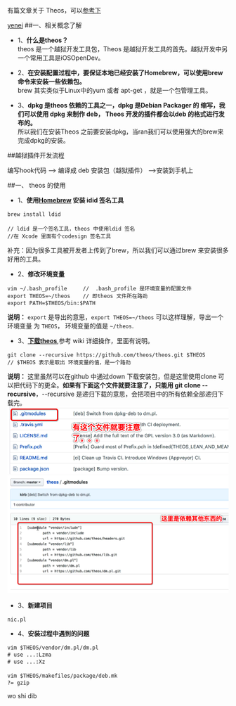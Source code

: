 有篇文章关于 Theos，可以[参考下](https://www.jianshu.com/p/307243ea40e4)

[yenei](#bottom)
##一、相关概念了解

- 1、**什么是theos？**<br>theos 是一个越狱开发工具包，Theos 是越狱开发工具的首先。越狱开发中另一个常用工具是iOSOpenDev。

- 2、**在安装配置过程中，要保证本地已经安装了Homebrew，可以使用brew 命令来安装一些依赖包。**<br> brew 其实类似于Linux中的yum 或者 apt-get ，就是一个包管理工具。


- 3、**dpkg 是theos 依赖的工具之一，dpkg 是Debian Packager 的 缩写，我们可以使用 dpkg 来制作 deb， Theos  开发的插件都会以deb 的格式进行发布的。**<br>所以我们在安装Theos 之前要安装dpkg，当ran我们可以使用强大的brew来完成dpkg的安装。


##越狱插件开发流程

编写hook代码 --> 编译成 deb 安装包（越狱插件） -->安装到手机上



##一、 theos 的使用

- 1、**使用[Homebrew](https://brew.sh/index_zh-cn.html) 安装 idid 签名工具**

```
brew install ldid  

// ldid 是一个签名工具，theos 中使用ldid 签名
//在 Xcode 里面有个codesign 签名工具
```
补充：因为很多工具被开发者上传到了brew，所以我们可以通过brew 来安装很多好用的工具。


- 2、**修改环境变量**
```
vim ~/.bash_profile     //  .bash_profile 是环境变量的配置文件
export THEOS=~/theos    // 即theos 文件所在路劲
export PATH=$THEOS/bin:$PATH
```
**说明：** `export` 是导出的意思，`export THEOS=~/theos` 可以这样理解，导出一个环境变量 为  `THEOS`， 环境变量的值是 `~/theos`.


- 3、**[下载theos](https://github.com/theos/theos/wiki)**,参考 wiki 详细操作，里面有说明。
```
git clone --recursive https://github.com/theos/theos.git $THEOS
// $THEOS 表示是取出 环境变量的值，是一个路劲
```
**说明：** 这里虽然可以在github 中通过down 下载安装包，但是这里使用clone 可以把代码下的更全。**如果有下面这个文件就要注意了，只能用 git clone --recursive**，--recursive 是递归下载的意思，会把项目中的所有依赖全部递归下载完。 
![](/assets/Snip20180602_1.png)<br>
![](/assets/Snip20180602_2.png)

- 3、**新建项目**
```
nic.pl
```



- 4、**安装过程中遇到的问题**
```
vim $THEOS/vendor/dm.pl/dm.pl
# use ...:Lzma
# use ...:Xz

vim $THEOS/makefiles/package/deb.mk
?= gzip
```
<p id="bottom">wo shi dib </p>




